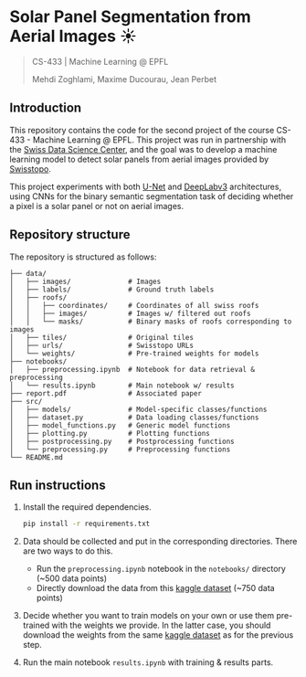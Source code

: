 # Solar Panel Segmentation from Aerial Images ☀️
>
> CS-433 | Machine Learning @ EPFL
>
> Mehdi Zoghlami, Maxime Ducourau, Jean Perbet

## Introduction

This repository contains the code for the second project of the course CS-433 - Machine Learning @ EPFL. This project was run in partnership with the [Swiss Data Science Center](https://www.datascience.ch), and the goal was to develop a machine learning model to detect solar panels from aerial images provided by [Swisstopo](https://www.swisstopo.admin.ch/de).

This project experiments with both [U-Net](https://en.wikipedia.org/wiki/U-Net) and [DeepLabv3](https://pytorch.org/hub/pytorch_vision_deeplabv3_resnet101/) architectures, using CNNs for the binary semantic segmentation task of deciding whether a pixel is a solar panel or not on aerial images.

## Repository structure

The repository is structured as follows:

```foo
├── data/                           
│   ├── images/              # Images
│   ├── labels/              # Ground truth labels
│   ├── roofs/                        
│   │   ├── coordinates/     # Coordinates of all swiss roofs
│   │   ├── images/          # Images w/ filtered out roofs
│   │   └── masks/           # Binary masks of roofs corresponding to images
│   ├── tiles/               # Original tiles             
│   ├── urls/                # Swisstopo URLs  
│   └── weights/             # Pre-trained weights for models
├── notebooks/
│   ├── preprocessing.ipynb  # Notebook for data retrieval & preprocessing
│   └── results.ipynb        # Main notebook w/ results
├── report.pdf               # Associated paper
├── src/
│   ├── models/              # Model-specific classes/functions    
│   ├── dataset.py           # Data loading classes/functions
│   ├── model_functions.py   # Generic model functions
│   ├── plotting.py          # Plotting functions
│   ├── postprocessing.py    # Postprocessing functions
│   └── preprocessing.py     # Preprocessing functions
└── README.md
```

## Run instructions

1. Install the required dependencies.

    ```sh
    pip install -r requirements.txt
    ```

2. Data should be collected and put in the corresponding directories. There are two ways to do this.
    - Run the `preprocessing.ipynb` notebook in the `notebooks/` directory (~500 data points)
    - Directly download the data from this [kaggle dataset](https://www.kaggle.com/datasets/jeanperbet/ml-project-2-solar-panels/data?select=roof_images) (~750 data points)

3. Decide whether you want to train models on your own or use them pre-trained with the weights we provide. In the latter case, you should download the weights from the same [kaggle dataset](https://www.kaggle.com/datasets/jeanperbet/ml-project-2-solar-panels/data?select=roof_images) as for the previous step.

4. Run the main notebook `results.ipynb` with training & results parts.
